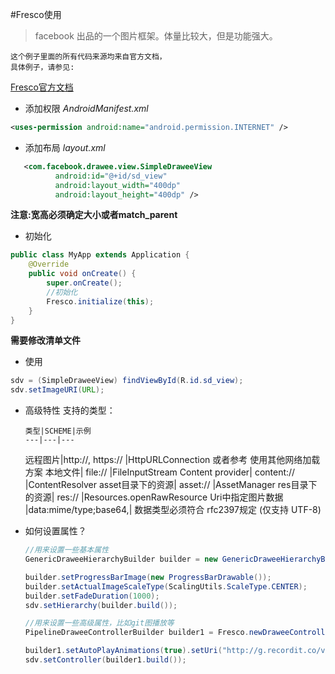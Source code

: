 #Fresco使用
> facebook 出品的一个图片框架。体量比较大，但是功能强大。
   
    这个例子里面的所有代码来源均来自官方文档，
    具体例子，请参见:   
[Fresco官方文档](http://fresco-cn.org/docs/getting-started.html)


- 添加权限
    *AndroidManifest.xml*
```xml
<uses-permission android:name="android.permission.INTERNET" />
```
- 添加布局
    *layout.xml*
```xml
   <com.facebook.drawee.view.SimpleDraweeView
          android:id="@+id/sd_view"
          android:layout_width="400dp"  
          android:layout_height="400dp" /> 
```
**注意:宽高必须确定大小或者match_parent**
- 初始化
```java
public class MyApp extends Application {
    @Override
    public void onCreate() {
        super.onCreate();
        //初始化
        Fresco.initialize(this);
    }
}
```
**需要修改清单文件**
- 使用
```java
sdv = (SimpleDraweeView) findViewById(R.id.sd_view);
sdv.setImageURI(URL);
```

- 高级特性
   支持的类型：
   <br>
   
      类型|SCHEME|示例
      ---|---|---
     远程图片|http://, https://	|HttpURLConnection 或者参考 使用其他网络加载方案
    本地文件|	file://	|FileInputStream
    Content provider|	content://	|ContentResolver
    asset目录下的资源|	asset://	|AssetManager
    res目录下的资源|	res://	|Resources.openRawResource
    Uri中指定图片数据	|data:mime/type;base64,|	数据类型必须符合 rfc2397规定 (仅支持 UTF-8)
    
- 如何设置属性？

    ```java
    //用来设置一些基本属性
    GenericDraweeHierarchyBuilder builder = new GenericDraweeHierarchyBuilder(getResources());
    
    builder.setProgressBarImage(new ProgressBarDrawable());
    builder.setActualImageScaleType(ScalingUtils.ScaleType.CENTER);
    builder.setFadeDuration(1000);
    sdv.setHierarchy(builder.build());
    
    //用来设置一些高级属性，比如git图播放等
    PipelineDraweeControllerBuilder builder1 = Fresco.newDraweeControllerBuilder();
    
    builder1.setAutoPlayAnimations(true).setUri("http://g.recordit.co/vcwGk2Ft1I.gif");
    sdv.setController(builder1.build());
    ```